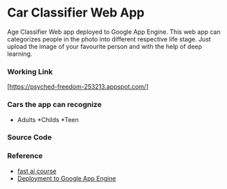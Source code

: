 # Car Classifier Web App
Age Classifier Web app deployed to Google App Engine. This web app can categorizes people in the photo into different respective life stage. Just upload the image of 
your favourite person and with the help of deep learning.

### Working Link
[https://psyched-freedom-253213.appspot.com/]

### Cars the app can recognize
* Adults
*Childs
*Teen

### Source Code


### Reference
* [fast ai course](https://course.fast.ai/)
* [Deployment to Google App Engine](https://course.fast.ai/deployment_google_app_engine.html)






